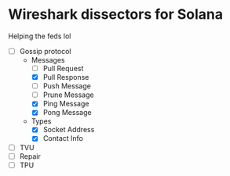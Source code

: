 # Wireshark dissectors for Solana

Helping the feds lol

- [ ] Gossip protocol
  - Messages
    - [ ] Pull Request
    - [x] Pull Response
    - [ ] Push Message
    - [ ] Prune Message
    - [x] Ping Message
    - [x] Pong Message
  - Types
    - [x] Socket Address
    - [x] Contact Info
- [ ] TVU
- [ ] Repair
- [ ] TPU
